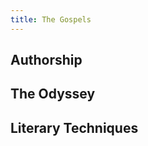 ```yaml
---
title: The Gospels
---
```


<RedTitleBar
  title="The Gospels"
/>

## Authorship

## The Odyssey

## Literary Techniques